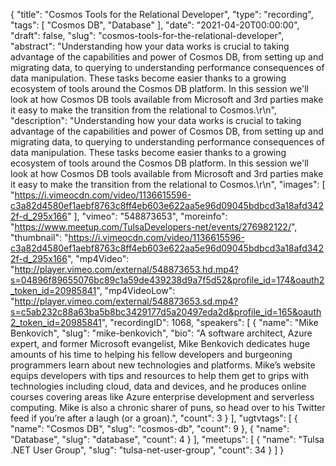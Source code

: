 {
  "title": "Cosmos Tools for the Relational Developer",
  "type": "recording",
  "tags": [
    "Cosmos DB",
    "Database"
  ],
  "date": "2021-04-20T00:00:00",
  "draft": false,
  "slug": "cosmos-tools-for-the-relational-developer",
  "abstract": "Understanding how your data works is crucial to taking advantage of the capabilities and power of Cosmos DB, from setting up and migrating data, to querying to understanding performance consequences of data manipulation. These tasks become easier thanks to a growing ecosystem of tools around the Cosmos DB platform. In this session we'll look at how Cosmos DB tools available from Microsoft and 3rd parties make it easy to make the transition from the relational to Cosmos.\r\n",
  "description": "Understanding how your data works is crucial to taking advantage of the capabilities and power of Cosmos DB, from setting up and migrating data, to querying to understanding performance consequences of data manipulation. These tasks become easier thanks to a growing ecosystem of tools around the Cosmos DB platform. In this session we'll look at how Cosmos DB tools available from Microsoft and 3rd parties make it easy to make the transition from the relational to Cosmos.\r\n",
  "images": [
    "https://i.vimeocdn.com/video/1136615596-c3a82d4580ef1aebf8763c8ff4eb603e622aa5e96d09045bdbcd3a18afd3422f-d_295x166"
  ],
  "vimeo": "548873653",
  "moreinfo": "https://www.meetup.com/TulsaDevelopers-net/events/276982122/",
  "thumbnail": "https://i.vimeocdn.com/video/1136615596-c3a82d4580ef1aebf8763c8ff4eb603e622aa5e96d09045bdbcd3a18afd3422f-d_295x166",
  "mp4Video": "http://player.vimeo.com/external/548873653.hd.mp4?s=04896f89655076bc89c1a59de439238d9a7f5d52&profile_id=174&oauth2_token_id=20985841",
  "mp4VideoLow": "http://player.vimeo.com/external/548873653.sd.mp4?s=c5ab232c88a63ba5b8bc3429177d5a20497eda2d&profile_id=165&oauth2_token_id=20985841",
  "recordingID": 1068,
  "speakers": [
    {
      "name": "Mike Benkovich",
      "slug": "mike-benkovich",
      "bio": "A software architect, Azure expert, and former Microsoft evangelist, Mike Benkovich dedicates huge amounts of his time to helping his fellow developers and burgeoning programmers learn about new technologies and platforms. Mike’s website equips developers with tips and resources to help them get to grips with technologies including cloud, data and devices, and he produces online courses covering areas like Azure enterprise development and serverless computing. Mike is also a chronic sharer of puns, so head over to his Twitter feed if you’re after a laugh (or a groan).",
      "count": 3
    }
  ],
  "ugtvtags": [
    {
      "name": "Cosmos DB",
      "slug": "cosmos-db",
      "count": 9
    },
    {
      "name": "Database",
      "slug": "database",
      "count": 4
    }
  ],
  "meetups": [
    {
      "name": "Tulsa .NET User Group",
      "slug": "tulsa-net-user-group",
      "count": 34
    }
  ]
}